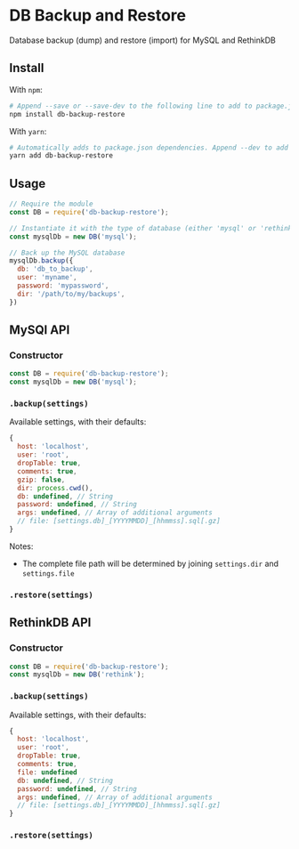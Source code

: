 # DB Backup and Restore

Database backup (dump) and restore (import) for MySQL and RethinkDB

## Install

With `npm`:

```bash
# Append --save or --save-dev to the following line to add to package.json dependencies or devDependencies
npm install db-backup-restore
```

With `yarn`:

```bash
# Automatically adds to package.json dependencies. Append --dev to add to devDependencies instead
yarn add db-backup-restore
```

## Usage

```js
// Require the module
const DB = require('db-backup-restore');

// Instantiate it with the type of database (either 'mysql' or 'rethink')
const mysqlDb = new DB('mysql');

// Back up the MySQL database
mysqlDb.backup({
  db: 'db_to_backup',
  user: 'myname',
  password: 'mypassword',
  dir: '/path/to/my/backups',
})
```

## MySQl API

### Constructor

```js
const DB = require('db-backup-restore');
const mysqlDb = new DB('mysql');

```

### `.backup(settings)`

Available settings, with their defaults:

```js
{
  host: 'localhost',
  user: 'root',
  dropTable: true,
  comments: true,
  gzip: false,
  dir: process.cwd(),
  db: undefined, // String
  password: undefined, // String
  args: undefined, // Array of additional arguments
  // file: [settings.db]_[YYYYMMDD]_[hhmmss].sql[.gz]
}
```

Notes:

* The complete file path will be determined by joining `settings.dir` and `settings.file`

### `.restore(settings)`


## RethinkDB API

### Constructor

```js
const DB = require('db-backup-restore');
const mysqlDb = new DB('rethink');
```

### `.backup(settings)`

Available settings, with their defaults:

```js
{
  host: 'localhost',
  user: 'root',
  dropTable: true,
  comments: true,
  file: undefined
  db: undefined, // String
  password: undefined, // String
  args: undefined, // Array of additional arguments
  // file: [settings.db]_[YYYYMMDD]_[hhmmss].sql[.gz]
}
```

### `.restore(settings)`
